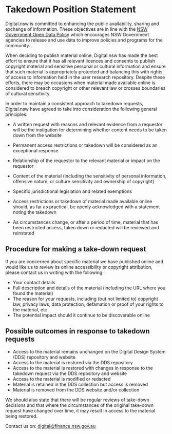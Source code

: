 # Takedown Position Statement #
Digital.nsw is committed to enhancing the public availability, sharing and exchange of information. These objectives are in line with the [NSW Government Open Data Policy](https://www.digital.nsw.gov.au/policy/data-information/making-data-open/nsw-open-data-policy) which encourages NSW Government agencies to release and use data to improve policies and programs for the community.  

When deciding to publish material online, Digital.nsw has made the best effort to ensure that it has all relevant licences and consents to publish copyright material and sensitive personal or cultural information  and ensure that such material is appropriately protected and balancing this with rights of access to information held in the user research repository. Despite these efforts, there may be occasions when material made available online is considered to breach copyright or other relevant law or crosses boundaries of cultural sensitivity. 

In order to maintain a consistent approach to takedown requests, Digital.nsw have agreed to take into consideration the following general principles: 

- A written request with reasons and relevant evidence from a requestor will be the instigation for determining whether content needs to be taken down from the website 

- Permanent access restrictions or takedown will be considered as an exceptional response 

- Relationship of the requestor to the relevant material or impact on the requestor 

- Content of the material (including the sensitivity of personal information, offensive nature, or culture sensitivity and ownership of copyright) 

- Specific jurisdictional legislation and related exemptions 

- Access restrictions or takedown of material made available online should, as far as practical, be openly acknowledged with a statement noting the takedown 

- As circumstances change, or after a period of time, material that has been restricted access, taken down or redacted will be reviewed and reinstated 

## Procedure for making a take-down request ##

If you are concerned about specific material we have published online and would like us to review its online accessibility or copyright attribution, please contact us in writing with the following: 

- Your contact details 
- Full description and details of the material (including the URL where you found the material) 
- The reason for your requests, including (but not limited to) copyright law, privacy laws, data protection, defamation or proof of your rights to the material, etc 
- The potential impact should it continue to be discoverable online 

## Possible outcomes in response to takedown requests  ##

- Access to the material remains unchanged on the Digital Design System (DDS) repository and website 
- Access to the material is restored via the DDS repository 
- Access to the material is restored with changes in response to the takedown request via the DDS repository and website 
- Access to the material is modified or redacted 
- Material is retained in the DDS collection but access is removed 
- Material is removed from the DDS website and/or collection 

We should also state that there will be regular reviews of take-down decisions and that where the circumstances of the original take-down request have changed over time, it may result in access to the material being restored. 

Contact us on: [digital@finance.nsw.gov.au](digital@finance.nsw.gov.au)
